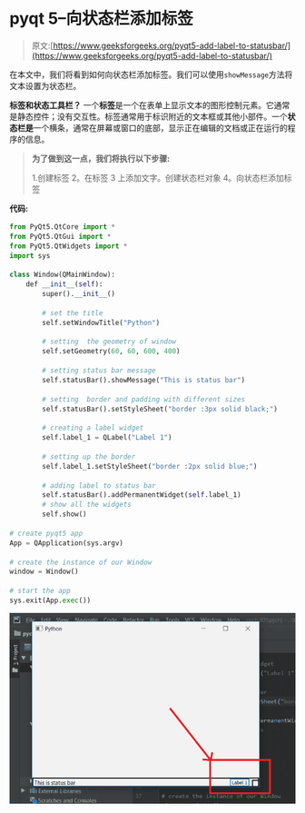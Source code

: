 # pyqt 5–向状态栏添加标签

> 原文:[https://www.geeksforgeeks.org/pyqt5-add-label-to-statusbar/](https://www.geeksforgeeks.org/pyqt5-add-label-to-statusbar/)

在本文中，我们将看到如何向状态栏添加标签。我们可以使用`showMessage`方法将文本设置为状态栏。

**标签和状态工具栏？**
一个**标签**是一个在表单上显示文本的图形控制元素。它通常是静态控件；没有交互性。标签通常用于标识附近的文本框或其他小部件。一个**状态栏是**一个横条，通常在屏幕或窗口的底部，显示正在编辑的文档或正在运行的程序的信息。

> **为了做到这一点，我们将执行以下步骤:**
> 
> 1.创建标签
> 2。在标签
> 3 上添加文字。创建状态栏对象
> 4。向状态栏添加标签

**代码:**

```py
from PyQt5.QtCore import * 
from PyQt5.QtGui import * 
from PyQt5.QtWidgets import * 
import sys

class Window(QMainWindow):
    def __init__(self):
        super().__init__()

        # set the title
        self.setWindowTitle("Python")

        # setting  the geometry of window
        self.setGeometry(60, 60, 600, 400)

        # setting status bar message
        self.statusBar().showMessage("This is status bar")

        # setting  border and padding with different sizes
        self.statusBar().setStyleSheet("border :3px solid black;")

        # creating a label widget
        self.label_1 = QLabel("Label 1")

        # setting up the border
        self.label_1.setStyleSheet("border :2px solid blue;")

        # adding label to status bar
        self.statusBar().addPermanentWidget(self.label_1)
        # show all the widgets
        self.show()

# create pyqt5 app
App = QApplication(sys.argv)

# create the instance of our Window
window = Window()

# start the app
sys.exit(App.exec())
```

![](img/f9fb790feb86efef6743654ae74f6ab6.png)